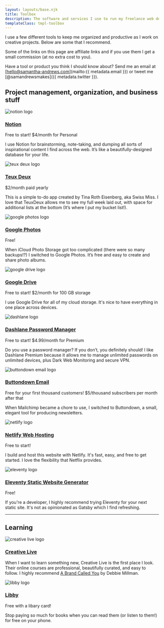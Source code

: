 ```yaml
---
layout: layouts/base.njk
title: Toolbox
description: The software and services I use to run my freelance web development business.
templateClass: tmpl-toolbox
---
```


I use a few different tools to keep me organized and productive as I work on creative projects. Below are some that I recommend.

Some of the links on this page are affiliate links and if you use them I get a small commission (at no extra cost to you).

Have a tool or product you think I should know about? Send me an email at [hello@samantha-andrews.com](mailto:{{ metadata.email }}) or tweet me [@samandrewsmakes]({{ metadata.twitter }}).

## Project management, organization, and business stuff

![notion logo](https://upload.wikimedia.org/wikipedia/en/4/45/Notion_app_logo.png)

### [Notion](https://www.notion.so/?r=b9b8d2c6857340a89190ea283e49ee3d)

Free to start! \$4/month for Personal

I use Notion for brainstorming, note-taking, and dumping all sorts of inspirational content I find across the web. It’s like a beautifully-designed database for your life.

![teux deux logo](https://pbs.twimg.com/profile_images/790654223608324097/Vtn9Q5UP_400x400.jpg)

### [Teux Deux](https://teuxdeux.com/)

\$2/month paid yearly

This is a simple to-do app created by Tina Roth Eisenberg, aka Swiss Miss. I love that TeuxDeux allows me to see my full week laid out, with space for additional lists at the bottom (It’s where I put my bucket list!).

![google photos logo](https://cdn.worldvectorlogo.com/logos/google-photos.svg)

### [Google Photos](https://photos.google.com/)

Free!

When iCloud Photo Storage got too complicated (there were so many backups!?) I switched to Google Photos. It’s free and easy to create and share photo albums.

![google drive logo](https://upload.wikimedia.org/wikipedia/commons/thumb/d/da/Google_Drive_logo.png/600px-Google_Drive_logo.png)

### [Google Drive](https://drive.google.com/)

Free to start! \$2/month for 100 GB storage

I use Google Drive for all of my cloud storage. It's nice to have everything in one place across devices.

![dashlane logo](https://d38muu3h4xeqr1.cloudfront.net/website/static/DL-2555/images/dashlane/icon_og_400x400.png)

### [Dashlane Password Manager](https://www.dashlane.com/cs/hZBZyDpTSAG7)

Free to start! \$4.99/month for Premium

Do you use a password manager? If you don’t, you definitely should! I like Dashlane Premium because it allows me to manage unlimited passwords on unlimited devices, plus Dark Web Monitoring and secure VPN.

![buttondown email logo](https://buttondown.email/static/images/icons/icon@400.png)

### [Buttondown Email](https://buttondown.email/)

Free for your first thousand customers! \$5/thousand subscribers per month after that

When Mailchimp became a chore to use, I switched to Buttondown, a small, elegant tool for producing newsletters.

![netlify logo](https://www.netlify.com/img/press/logos/logomark.png)

### [Netlify Web Hosting](https://www.netlify.com/)

Free to start!

I build and host this website with Netlify. It's fast, easy, and free to get started. I love the flexibility that Netflix provides.

![eleventy logo](https://d2eip9sf3oo6c2.cloudfront.net/tags/images/000/001/284/full/11ty.png)

### [Eleventy Static Website Generator](https://www.11ty.dev/)

Free!

If you're a developer, I highly recommend trying Eleventy for your next static site. It's not as opinionated as Gatsby which I find refreshing.

---

## Learning

![creative live logo](https://pbs.twimg.com/profile_images/1145857730223022080/1c4Ta2_R_400x400.png)

### [Creative Live](https://www.creativelive.com/)

When I want to learn something new, Creative Live is the first place I look. Their online courses are professional, beautifully curated, and easy to follow. I highly recommend [A Brand Called You](https://www.creativelive.com/class/a-brand-called-you-debbie-millman) by Debbie Millman.

![libby logo](https://resources.overdrive.com/wp-content/uploads/libby-icon.png)

### [Libby](https://www.overdrive.com/apps/libby/)

Free with a libary card!

Stop paying so much for books when you can read them (or listen to them!) for free on your phone.

